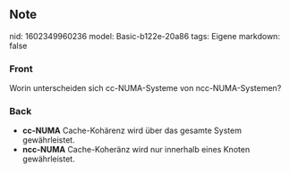 ## Note
nid: 1602349960236
model: Basic-b122e-20a86
tags: Eigene
markdown: false

### Front
Worin unterscheiden sich cc-NUMA-Systeme von ncc-NUMA-Systemen?

### Back
<ul>
  <li><strong>cc-NUMA</strong> Cache-Kohärenz wird über das gesamte
  System gewährleistet.
  <li><strong>ncc-NUMA</strong> Cache-Koheränz wird nur innerhalb
  eines Knoten gewährleistet.
</ul>
